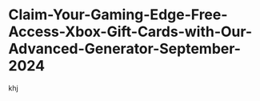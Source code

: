 # Claim-Your-Gaming-Edge-Free-Access-Xbox-Gift-Cards-with-Our-Advanced-Generator-September-2024
khj
